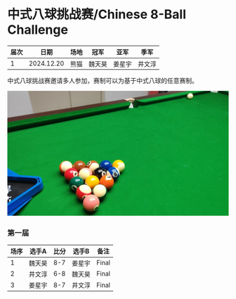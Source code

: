 # 中式八球挑战赛/Chinese 8-Ball Challenge

| 届次 | 日期       | 场地    | 冠军   | 亚军  | 季军   |
| ---- | ---------- | ------ | ----- | ----- | ------ |
| 1    | 2024.12.20 | 熊猫   | 魏天昊 | 姜星宇 | 井文淳 |

中式八球挑战赛邀请多人参加，赛制可以为基于中式八球的任意赛制。

![](./img/chinese_8-ball_challenge.jpg)

### 第一届

| 场序 | 选手A  | 比分  | 选手B  | 备注  |
| ---- | ----- | ----- | ------ | ----- |
| 1    | 魏天昊 | 8-7   | 姜星宇 | Final |
| 2    | 井文淳 | 6-8   | 魏天昊 | Final |
| 3    | 姜星宇 | 8-7   | 井文淳 | Final |